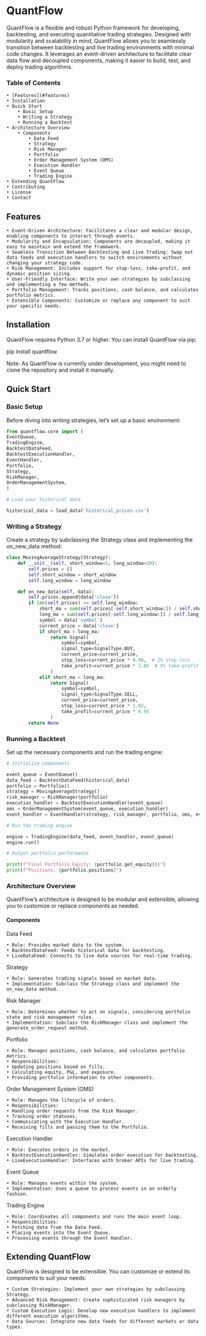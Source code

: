 # QuantFlow

QuantFlow is a flexible and robust Python framework for developing, backtesting, and executing quantitative trading strategies. Designed with modularity and scalability in mind, QuantFlow allows you to seamlessly transition between backtesting and live trading environments with minimal code changes. It leverages an event-driven architecture to facilitate clear data flow and decoupled components, making it easier to build, test, and deploy trading algorithms.

### Table of Contents

    • [Features](#features)
    • Installation
    • Quick Start
        • Basic Setup
        • Writing a Strategy
        • Running a Backtest
    • Architecture Overview
        • Components
            • Data Feed
            • Strategy
            • Risk Manager
            • Portfolio
            • Order Management System (OMS)
            • Execution Handler
            • Event Queue
            • Trading Engine
    • Extending QuantFlow
    • Contributing
    • License
    • Contact

## Features

    • Event-Driven Architecture: Facilitates a clear and modular design, enabling components to interact through events.
    • Modularity and Encapsulation: Components are decoupled, making it easy to maintain and extend the framework.
    • Seamless Transition Between Backtesting and Live Trading: Swap out data feeds and execution handlers to switch environments without changing your strategy code.
    • Risk Management: Includes support for stop-loss, take-profit, and dynamic position sizing.
    • User-Friendly Interface: Write your own strategies by subclassing and implementing a few methods.
    • Portfolio Management: Tracks positions, cash balance, and calculates portfolio metrics.
    • Extensible Components: Customize or replace any component to suit your specific needs.

## Installation

QuantFlow requires Python 3.7 or higher. You can install QuantFlow via pip:

pip install quantflow

Note: As QuantFlow is currently under development, you might need to clone the repository and install it manually.

## Quick Start

### Basic Setup

Before diving into writing strategies, let’s set up a basic environment:

```python
from quantflow.core import (
EventQueue,
TradingEngine,
BacktestDataFeed,
BacktestExecutionHandler,
EventHandler,
Portfolio,
Strategy,
RiskManager,
OrderManagementSystem,
)

# Load your historical data

historical_data = load_data('historical_prices.csv')
```

### Writing a Strategy

Create a strategy by subclassing the Strategy class and implementing the on_new_data method:

```python
class MovingAverageStrategy(Strategy):
    def __init__(self, short_window=5, long_window=20):
        self.prices = []
        self.short_window = short_window
        self.long_window = long_window

    def on_new_data(self, data):
        self.prices.append(data['close'])
        if len(self.prices) >= self.long_window:
            short_ma = sum(self.prices[-self.short_window:]) / self.short_window
            long_ma = sum(self.prices[-self.long_window:]) / self.long_window
            symbol = data['symbol']
            current_price = data['close']
            if short_ma > long_ma:
                return Signal(
                    symbol=symbol,
                    signal_type=SignalType.BUY,
                    current_price=current_price,
                    stop_loss=current_price * 0.98,  # 2% stop-loss
                    take_profit=current_price * 1.05  # 5% take-profit
                )
            elif short_ma < long_ma:
                return Signal(
                    symbol=symbol,
                    signal_type=SignalType.SELL,
                    current_price=current_price,
                    stop_loss=current_price * 1.02,
                    take_profit=current_price * 0.95
                )
        return None
```

### Running a Backtest

Set up the necessary components and run the trading engine:

```python
# Initialize components

event_queue = EventQueue()
data_feed = BacktestDataFeed(historical_data)
portfolio = Portfolio()
strategy = MovingAverageStrategy()
risk_manager = RiskManager(portfolio)
execution_handler = BacktestExecutionHandler(event_queue)
oms = OrderManagementSystem(event_queue, execution_handler)
event_handler = EventHandler(strategy, risk_manager, portfolio, oms, event_queue)

# Run the trading engine

engine = TradingEngine(data_feed, event_handler, event_queue)
engine.run()

# Output portfolio performance

print(f"Final Portfolio Equity: {portfolio.get_equity()}")
print(f"Positions: {portfolio.positions}")
```

### Architecture Overview

QuantFlow’s architecture is designed to be modular and extensible, allowing you to customize or replace components as needed.

#### Components

Data Feed

    • Role: Provides market data to the system.
    • BacktestDataFeed: Feeds historical data for backtesting.
    • LiveDataFeed: Connects to live data sources for real-time trading.

Strategy

    • Role: Generates trading signals based on market data.
    • Implementation: Subclass the Strategy class and implement the on_new_data method.

Risk Manager

    • Role: Determines whether to act on signals, considering portfolio state and risk management rules.
    • Implementation: Subclass the RiskManager class and implement the generate_order_request method.

Portfolio

    • Role: Manages positions, cash balance, and calculates portfolio metrics.
    • Responsibilities:
    • Updating positions based on fills.
    • Calculating equity, P&L, and exposure.
    • Providing portfolio information to other components.

Order Management System (OMS)

    • Role: Manages the lifecycle of orders.
    • Responsibilities:
    • Handling order requests from the Risk Manager.
    • Tracking order statuses.
    • Communicating with the Execution Handler.
    • Receiving fills and passing them to the Portfolio.

Execution Handler

    • Role: Executes orders in the market.
    • BacktestExecutionHandler: Simulates order execution for backtesting.
    • LiveExecutionHandler: Interfaces with broker APIs for live trading.

Event Queue

    • Role: Manages events within the system.
    • Implementation: Uses a queue to process events in an orderly fashion.

Trading Engine

    • Role: Coordinates all components and runs the main event loop.
    • Responsibilities:
    • Fetching data from the Data Feed.
    • Placing events into the Event Queue.
    • Processing events through the Event Handler.

## Extending QuantFlow

QuantFlow is designed to be extensible. You can customize or extend its components to suit your needs:

    • Custom Strategies: Implement your own strategies by subclassing Strategy.
    • Advanced Risk Management: Create sophisticated risk managers by subclassing RiskManager.
    • Custom Execution Logic: Develop new execution handlers to implement different execution algorithms.
    • Data Sources: Integrate new data feeds for different markets or data types.
